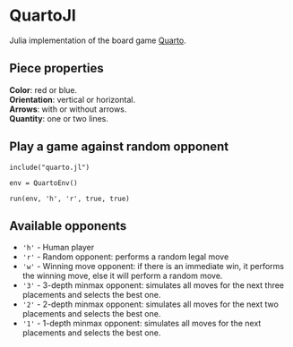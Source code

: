 # QuartoJl
Julia implementation of the board game [Quarto](https://en.wikipedia.org/wiki/Quarto_(board_game)).

## Piece properties
**Color**: red or blue.  
**Orientation**: vertical or horizontal.  
**Arrows**: with or without arrows.  
**Quantity**: one or two lines.

## Play a game against random opponent
```
include("quarto.jl")

env = QuartoEnv()

run(env, 'h', 'r', true, true)
```

## Available opponents
- `'h'` - Human player
- `'r'` - Random opponent: performs a random legal move
- `'w'` - Winning move opponent: if there is an immediate win, it performs the winning move, else it will perform a random move.
- `'3'` - 3-depth minmax opponent: simulates all moves for the next three placements and selects the best one.
- `'2'` - 2-depth minmax opponent: simulates all moves for the next two placements and selects the best one.
- `'1'` - 1-depth minmax opponent: simulates all moves for the next placements and selects the best one.
